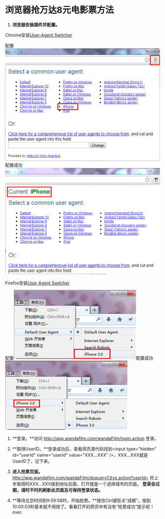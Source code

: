 # 浏览器抢万达8元电影票方法

1. **浏览器安装插件并配置。**

Chrome安装[User-Agent Switcher](https://chrome.google.com/webstore/detail/user-agent-switcher/lkmofgnohbedopheiphabfhfjgkhfcgf?hl=zh-CN)

配置![screenshots](https://github.com/klaus01/Wanda8/raw/master/res/c1.png)配置成功![screenshots](https://github.com/klaus01/Wanda8/raw/master/res/c2.png)

Firefox安装[User Agent Switcher](https://addons.mozilla.org/zh-CN/firefox/addon/user-agent-switcher/)

配置![screenshots](https://github.com/klaus01/Wanda8/raw/master/res/f1.png)配置成功![screenshots](https://github.com/klaus01/Wanda8/raw/master/res/f2.png)

1. **登录。**访问 http://app.wandafilm.com/wandaFilm/login.action 登录。

1. **取得UserID。**登录成功后，查看网页源代码找到\<input type="hidden" id="userId" name="userId" value="XXX...XXX" /\>，XXX...XXX就是UserID了，记下来。

1. **进入抢票页面。** http://app.wandafilm.com/wandaFilm/doqueryCitys.action?userId= 将上步取得的XXX...XXX接到地址后面，打开就是一个选择城市的页面。
**登录会过期，请时不时的刷新此页面及可保持登录状态。**

1. **等待北京时间到9:59:58时，开始抢票。**按住Ctrl键狂点“成都”，按到10:00:03秒基本就不用按了。看看打开的网页中有没有“抢票成功”提示呢！over.
